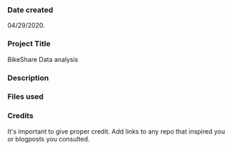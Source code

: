 ### Date created
04/29/2020.

### Project Title
BikeShare Data analysis

### Description

### Files used

### Credits
It's important to give proper credit. Add links to any repo that inspired you or blogposts you consulted.
